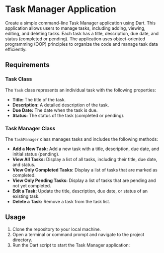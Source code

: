 # Task Manager Application

Create a simple command-line Task Manager application using Dart. This application allows users to manage tasks, including adding, viewing, editing, and deleting tasks. Each task has a title, description, due date, and status (completed or pending). The application uses object-oriented programming (OOP) principles to organize the code and manage task data efficiently.

## Requirements

### Task Class

The `Task` class represents an individual task with the following properties:

- **Title:** The title of the task.
- **Description:** A detailed description of the task.
- **Due Date:** The date when the task is due.
- **Status:** The status of the task (completed or pending).

### Task Manager Class

The `TaskManager` class manages tasks and includes the following methods:

- **Add a New Task:** Add a new task with a title, description, due date, and initial status (pending).
- **View All Tasks:** Display a list of all tasks, including their title, due date, and status.
- **View Only Completed Tasks:** Display a list of tasks that are marked as completed.
- **View Only Pending Tasks:** Display a list of tasks that are pending and not yet completed.
- **Edit a Task:** Update the title, description, due date, or status of an existing task.
- **Delete a Task:** Remove a task from the task list.

## Usage

1. Clone the repository to your local machine.
2. Open a terminal or command prompt and navigate to the project directory.
3. Run the Dart script to start the Task Manager application:
